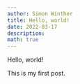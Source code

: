 ```yaml
---
author: Simon Winther
title: Hello, world!
date: 2022-03-17
description: 
math: true
---
```


Hello, world!

This is my first post.